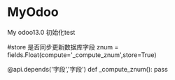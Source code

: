 # MyOdoo
My odoo13.0
初始化test

#store 是否同步更新数据库字段
znum = fields.Float(compute='_compute_znum',store=True)


@api.depends('字段','字段')
def _compute_znum():
    pass
